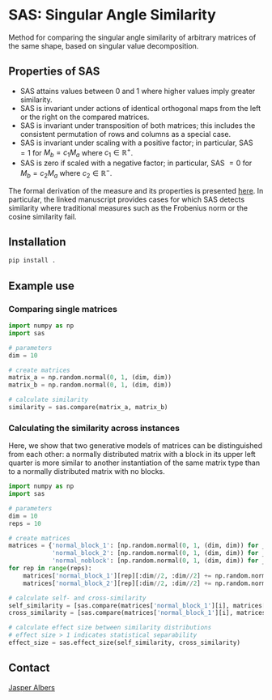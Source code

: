 <!-- 
SAS - Assessing the similarity of real matrices with arbitrary shape.
Copyright (C) 2024 Forschungszentrum Juelich GmbH, IAS-6

This program is free software: you can redistribute it and/or modify it under
the terms of the GNU General Public License as published by the Free Software
Foundation, either version 3 of the License, or (at your option) any later
version.
This program is distributed in the hope that it will be useful, but WITHOUT ANY
WARRANTY; without even the implied warranty of MERCHANTABILITY or FITNESS FOR A
PARTICULAR PURPOSE. See the GNU General Public License for more details.
You should have received a copy of the GNU General Public License along with
this program. If not, see <https://www.gnu.org/licenses/>.

SPDX-License-Identifier: GPL-3.0-or-later
-->

# SAS: Singular Angle Similarity
Method for comparing the singular angle similarity of arbitrary matrices of the same shape, based on singular value decomposition.

## Properties of SAS

- SAS attains values between $0$ and $1$ where higher values imply greater similarity.
- SAS is invariant under actions of identical orthogonal maps from the left or the right on the compared matrices.
- SAS is invariant under transposition of both matrices; this includes the consistent permutation of rows and columns as a special case.
- SAS is invariant under scaling with a positive factor; in particular, SAS $= 1$ for $M_b = c_{1} M_a$ where $c_1 \in \mathbb{R}^+$.
- SAS is zero if scaled with a negative factor; in particular, SAS $= 0$ for $M_b = c_2 M_a$ where $c_{2} \in \mathbb{R}^-$.

The formal derivation of the measure and its properties is presented [here](link_to_paper). In particular, the linked manuscript provides cases for which SAS detects similarity where traditional measures such as the Frobenius norm or the cosine similarity fail.

## Installation
```bash
pip install .
```

## Example use

### Comparing single matrices

```python
import numpy as np
import sas

# parameters
dim = 10

# create matrices
matrix_a = np.random.normal(0, 1, (dim, dim))
matrix_b = np.random.normal(0, 1, (dim, dim))

# calculate similarity
similarity = sas.compare(matrix_a, matrix_b)
```

### Calculating the similarity across instances

Here, we show that two generative models of matrices can be distinguished from each other: a normally distributed matrix with a block in its upper left quarter is more similar to another instantiation of the same matrix type than to a normally distributed matrix with no blocks.

```python
import numpy as np
import sas

# parameters
dim = 10
reps = 10

# create matrices
matrices = {'normal_block_1': [np.random.normal(0, 1, (dim, dim)) for _ in range(reps)],
			'normal_block_2': [np.random.normal(0, 1, (dim, dim)) for _ in range(reps)],
			'normal_noblock': [np.random.normal(0, 1, (dim, dim)) for _ in range(reps)]}
for rep in range(reps):
	matrices['normal_block_1'][rep][:dim//2, :dim//2] += np.random.normal(2, 1, (dim//2, dim//2))
	matrices['normal_block_2'][rep][:dim//2, :dim//2] += np.random.normal(2, 1, (dim//2, dim//2))

# calculate self- and cross-similarity
self_similarity = [sas.compare(matrices['normal_block_1'][i], matrices['normal_block_2'][i]) for i in range(reps)]
cross_similarity = [sas.compare(matrices['normal_block_1'][i], matrices['normal_noblock'][i]) for i in range(reps)]

# calculate effect size between similarity distributions
# effect size > 1 indicates statistical separability
effect_size = sas.effect_size(self_similarity, cross_similarity)
```

## Contact

[Jasper Albers](mailto:j.albers@fz-juelich.de?subject=SAS)
